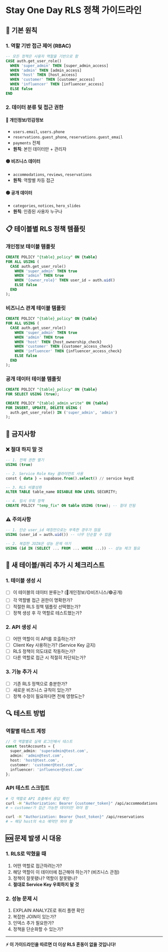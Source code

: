 # Stay One Day RLS 정책 가이드라인

## 🎯 기본 원칙

### 1. 역할 기반 접근 제어 (RBAC)
```sql
-- 모든 정책은 사용자 역할을 기반으로 함
CASE auth.get_user_role()
  WHEN 'super_admin' THEN [super_admin_access]
  WHEN 'admin' THEN [admin_access] 
  WHEN 'host' THEN [host_access]
  WHEN 'customer' THEN [customer_access]
  WHEN 'influencer' THEN [influencer_access]
  ELSE false
END
```

### 2. 데이터 분류 및 접근 권한

#### 🔴 개인정보/민감정보
- `users.email`, `users.phone`
- `reservations.guest_phone`, `reservations.guest_email`  
- `payments` 전체
- **원칙**: 본인 데이터만 + 관리자

#### 🟡 비즈니스 데이터
- `accommodations`, `reviews`, `reservations`
- **원칙**: 역할별 차등 접근

#### 🟢 공개 데이터  
- `categories`, `notices`, `hero_slides`
- **원칙**: 인증된 사용자 누구나

## 📋 테이블별 RLS 정책 템플릿

### 개인정보 테이블 템플릿
```sql
CREATE POLICY "{table}_policy" ON {table}
FOR ALL USING (
  CASE auth.get_user_role()
    WHEN 'super_admin' THEN true
    WHEN 'admin' THEN true  
    WHEN '{owner_role}' THEN user_id = auth.uid()
    ELSE false
  END
);
```

### 비즈니스 관계 테이블 템플릿  
```sql
CREATE POLICY "{table}_policy" ON {table}
FOR ALL USING (
  CASE auth.get_user_role()
    WHEN 'super_admin' THEN true
    WHEN 'admin' THEN true
    WHEN 'host' THEN {host_ownership_check}
    WHEN 'customer' THEN {customer_access_check} 
    WHEN 'influencer' THEN {influencer_access_check}
    ELSE false
  END
);
```

### 공개 데이터 테이블 템플릿
```sql
CREATE POLICY "{table}_policy" ON {table}  
FOR SELECT USING (true);

CREATE POLICY "{table}_admin_write" ON {table}
FOR INSERT, UPDATE, DELETE USING (
  auth.get_user_role() IN ('super_admin', 'admin')
);
```

## 🚫 금지사항

### ❌ 절대 하지 말 것
```sql
-- 1. 전체 권한 열기
USING (true)

-- 2. Service Role Key 클라이언트 사용
const { data } = supabase.from().select() // service key로

-- 3. RLS 비활성화 
ALTER TABLE table_name DISABLE ROW LEVEL SECURITY;

-- 4. 임시 우회 정책
CREATE POLICY "temp_fix" ON table USING (true); -- 절대 안됨
```

### ⚠️ 주의사항
```sql
-- 1. 단순 user_id 매칭만으로는 부족한 경우가 많음
USING (user_id = auth.uid()) -- 너무 단순할 수 있음

-- 2. 복잡한 JOIN은 성능 문제 야기
USING (id IN (SELECT ... FROM ... WHERE ...)) -- 성능 체크 필요
```

## 📝 새 테이블/쿼리 추가 시 체크리스트

### 1. 테이블 생성 시
- [ ] 이 테이블의 데이터 분류는? (🔴개인정보/🟡비즈니스/🟢공개)
- [ ] 각 역할별 접근 권한이 명확한가?
- [ ] 적절한 RLS 정책 템플릿 선택했는가?
- [ ] 정책 생성 후 각 역할로 테스트했는가?

### 2. API 생성 시  
- [ ] 어떤 역할이 이 API를 호출하는가?
- [ ] Client Key 사용하는가? (Service Key 금지)
- [ ] RLS 정책이 의도대로 작동하는가?
- [ ] 다른 역할로 접근 시 적절히 차단되는가?

### 3. 기능 추가 시
- [ ] 기존 RLS 정책으로 충분한가?  
- [ ] 새로운 비즈니스 규칙이 있는가?
- [ ] 정책 수정이 필요하다면 전체 영향도는?

## 🔍 테스트 방법

### 역할별 테스트 계정
```typescript
// 각 역할별로 실제 로그인해서 테스트
const testAccounts = {
  super_admin: 'superadmin@test.com',
  admin: 'admin@test.com', 
  host: 'host@test.com',
  customer: 'customer@test.com',
  influencer: 'influencer@test.com'
};
```

### API 테스트 스크립트
```bash
# 각 역할로 API 호출해서 응답 확인
curl -H "Authorization: Bearer {customer_token}" /api/accommodations
# → customer가 접근 가능한 데이터만 와야 함

curl -H "Authorization: Bearer {host_token}" /api/reservations  
# → 해당 host의 숙소 예약만 와야 함
```

## 🆘 문제 발생 시 대응

### 1. RLS로 막혔을 때
1. 어떤 역할로 접근하려는가?
2. 해당 역할이 이 데이터에 접근해야 하는가? (비즈니스 관점)
3. 정책이 잘못됐나? 역할이 잘못됐나?
4. **절대로 Service Key 우회하지 말 것**

### 2. 성능 문제 시
1. EXPLAIN ANALYZE로 쿼리 플랜 확인
2. 복잡한 JOIN이 있는가?
3. 인덱스 추가 필요한가?
4. 정책을 단순화할 수 있는가?

---

**⚡ 이 가이드라인을 따르면 더 이상 RLS 혼동이 없을 것입니다!**